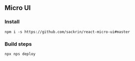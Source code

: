 ## Micro UI

### Install
```npm i -s https://github.com/sackrin/react-micro-ui#master```

### Build steps
``npx nps deploy``
